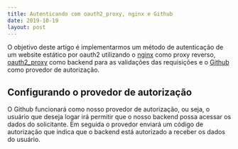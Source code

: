 ```yaml
---
title: Autenticando com oauth2_proxy, nginx e Github
date: 2019-10-19
layout: post
---
```


O objetivo deste artigo é implementarmos um método de autenticação de um website estático por oauth2 utilizando o [nginx](https://www.nginx.com/) como proxy reverso, [oauth2_proxy](https://pusher.github.io/oauth2_proxy/) como backend para as validações das requisições e o [Github](https://github.com/) como provedor de autorização.

## Configurando o provedor de autorização

O Github funcionará como nosso provedor de autorização, ou seja, o usuário que deseja logar irá permitir que o nosso backend possa acessar os dados do solicitante. Em seguida o provedor enviará um código de autorização que indica que o backend está autorizado a receber os dados do usuário.

